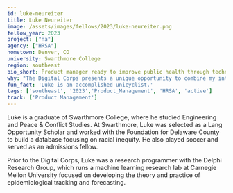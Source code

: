 ```yaml
---
id: luke-neureiter
title: Luke Neureiter
image: /assets/images/fellows/2023/luke-neureiter.png
fellow_year: 2023
project: ["na"]
agency: ["HRSA"]
hometown: Denver, CO
university: Swarthmore College
region: southeast
bio_short: Product manager ready to improve public health through technology
why: "The Digital Corps presents a unique opportunity to combine my interests in technology and policy in a way that serves the public. I can think of no better way to use my skills as a technologist and am looking forward to improving public health through technology."
fun_fact: 'Luke is an accomplished unicyclist.'
tags: ['southeast', '2023','Product_Management', 'HRSA', 'active']
track: ['Product Management']
---
```


Luke is a graduate of Swarthmore College, where he studied Engineering and Peace & Conflict Studies. At Swarthmore, Luke was selected as a Lang Opportunity Scholar and worked with the Foundation for Delaware County to build a database focusing on racial inequity. He also played soccer and served as an admissions fellow. 

Prior to the Digital Corps, Luke was a research programmer with the Delphi Research Group, which runs a machine learning research lab at Carnegie Mellon University focused on developing the theory and practice of epidemiological tracking and forecasting.
